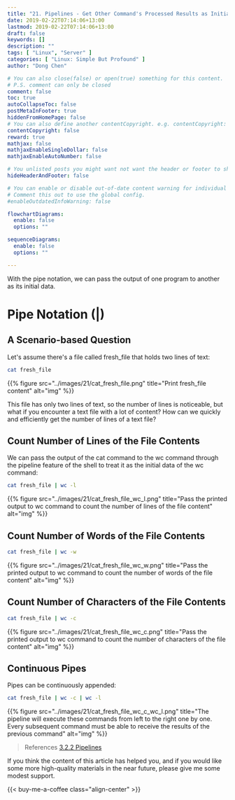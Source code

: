 ```yaml
---
title: "21. Pipelines - Get Other Command's Processed Results as Initial Data"
date: 2019-02-22T07:14:06+13:00
lastmod: 2019-02-22T07:14:06+13:00
draft: false
keywords: []
description: ""
tags: [ "Linux", "Server" ]
categories: [ "Linux: Simple But Profound" ]
author: "Dong Chen"

# You can also close(false) or open(true) something for this content.
# P.S. comment can only be closed
comment: false
toc: true
autoCollapseToc: false
postMetaInFooter: true
hiddenFromHomePage: false
# You can also define another contentCopyright. e.g. contentCopyright: "This is another copyright."
contentCopyright: false
reward: true
mathjax: false
mathjaxEnableSingleDollar: false
mathjaxEnableAutoNumber: false

# You unlisted posts you might want not want the header or footer to show
hideHeaderAndFooter: false

# You can enable or disable out-of-date content warning for individual post.
# Comment this out to use the global config.
#enableOutdatedInfoWarning: false

flowchartDiagrams:
  enable: false
  options: ""

sequenceDiagrams: 
  enable: false
  options: ""

---
```


<!--more-->

With the pipe notation, we can pass the output of one program to another as its initial data.

# Pipe Notation (|)

## A Scenario-based Question

Let's assume there's a file called fresh_file that holds two lines of text:

```bash
cat fresh_file
```

{{% figure src="../images/21/cat_fresh_file.png" title="Print fresh_file content" alt="img" %}}

This file has only two lines of text, so the number of lines is noticeable, but what if you encounter a text file with a lot of content? How can we quickly and efficiently get the number of lines of a text file?

## Count Number of Lines of the File Contents

We can pass the output of the cat command to the wc command through the pipeline feature of the shell to treat it as the initial data of the wc command:

```bash
cat fresh_file | wc -l
```

{{% figure src="../images/21/cat_fresh_file_wc_l.png" title="Pass the printed output to wc command to count the number of lines of the file content" alt="img" %}}

## Count Number of Words of the File Contents

```bash
cat fresh_file | wc -w
```

{{% figure src="../images/21/cat_fresh_file_wc_w.png" title="Pass the printed output to wc command to count the number of words of the file content" alt="img" %}}

## Count Number of Characters of the File Contents

```bash
cat fresh_file | wc -c
```

{{% figure src="../images/21/cat_fresh_file_wc_c.png" title="Pass the printed output to wc command to count the number of characters of the file content" alt="img" %}}

## Continuous Pipes

Pipes can be continuously appended:

```bash
cat fresh_file | wc -c | wc -l
```

{{% figure src="../images/21/cat_fresh_file_wc_c_wc_l.png" title="The pipeline will execute these commands from left to the right one by one. Every subsequent command must be able to receive the results of the previous command" alt="img" %}}

> References
> [3.2.2 Pipelines](https://www.gnu.org/software/bash/manual/html_node/Pipelines.html#index-commands_002c-pipelines)

If you think the content of this article has helped you, and if you would like some more high-quality materials in the near future, please give me some modest support.

<!-- Buy Me a Coffee Button -->
{{< buy-me-a-coffee class="align-center" >}}
